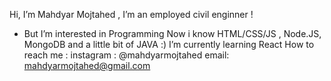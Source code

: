 Hi, I’m Mahdyar Mojtahed , I’m an employed civil enginner !
- But I’m interested in Programming
Now i know HTML/CSS/JS , Node.JS, MongoDB and a little bit of JAVA :)
I’m currently learning React 
How to reach me :
instagram : @mahdyarmojtahed
email: mahdyarmojtahed@gmail.com
